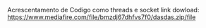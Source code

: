 Acrescentamento de Codigo como threads e socket link dowload: https://www.mediafire.com/file/bmzdj67dhfvs7f0/dasdas.zip/file
